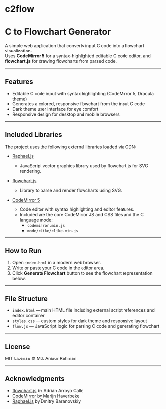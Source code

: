 # c2flow
# C to Flowchart Generator

A simple web application that converts input C code into a flowchart visualization.  
Uses **CodeMirror 5** for a syntax-highlighted editable C code editor, and **flowchart.js** for drawing flowcharts from parsed code.

---

## Features

- Editable C code input with syntax highlighting (CodeMirror 5, Dracula theme)  
- Generates a colored, responsive flowchart from the input C code  
- Dark theme user interface for eye comfort  
- Responsive design for desktop and mobile browsers

---

## Included Libraries

The project uses the following external libraries loaded via CDN:

- [Raphael.js](https://cdnjs.cloudflare.com/ajax/libs/raphael/2.3.0/raphael.min.js)  
  - JavaScript vector graphics library used by flowchart.js for SVG rendering.

- [flowchart.js](https://flowchart.js.org/flowchart-latest.js)  
  - Library to parse and render flowcharts using SVG.

- [CodeMirror 5](https://codemirror.net/)  
  - Code editor with syntax highlighting and editor features.  
  - Included are the core CodeMirror JS and CSS files and the C language mode:  
    - `codemirror.min.js`  
    - `mode/clike/clike.min.js`

---

## How to Run

1. Open `index.html` in a modern web browser.  
2. Write or paste your C code in the editor area.  
3. Click **Generate Flowchart** button to see the flowchart representation below.

---

## File Structure

- `index.html` — main HTML file including external script references and editor container  
- `styles.css` — custom styles for dark theme and responsive layout  
- `flow.js` — JavaScript logic for parsing C code and generating flowchart  

---

## License

MIT License © Md. Anisur Rahman

---

## Acknowledgments

- [flowchart.js](https://github.com/adrai/flowchart.js) by Adrián Arroyo Calle  
- [CodeMirror](https://codemirror.net/) by Marijn Haverbeke  
- [Raphael.js](https://raphaeljs.com/) by Dmitry Baranovskiy


